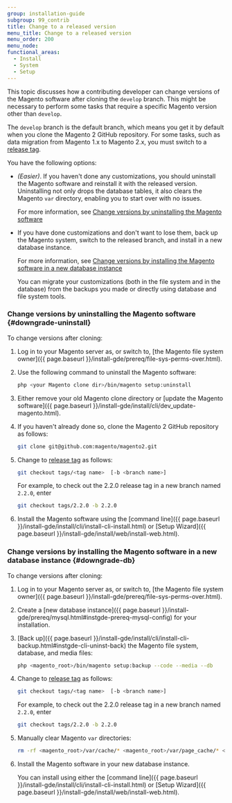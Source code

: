 ```yaml
---
group: installation-guide
subgroup: 99_contrib
title: Change to a released version
menu_title: Change to a released version
menu_order: 200
menu_node:
functional_areas:
  - Install
  - System
  - Setup
---
```


This topic discusses how a contributing developer can change versions of the Magento software after cloning the `develop` branch. This might be necessary to perform some tasks that require a specific Magento version other than `develop`.

The `develop` branch is the default branch, which means you get it by default when you clone the Magento 2 GitHub repository. For some tasks, such as data migration from Magento 1.x to Magento 2.x, you must switch to a [release tag](https://github.com/magento/magento2/tags).

You have the following options:

*	*(Easier)*. If you haven't done any customizations, you should uninstall the Magento software and reinstall it with the released version. Uninstalling not only drops the database tables, it also clears the Magento `var` directory, enabling you to start over with no issues.

	For more information, see [Change versions by uninstalling the Magento software](#downgrade-uninstall)
*	If you have done customizations and don't want to lose them, back up the Magento system, switch to the released branch, and install in a new database instance.

	For more information, see [Change versions by installing the Magento software in a new database instance](#downgrade-db)

	You can migrate your customizations (both in the file system and in the database) from the backups you made or directly using database and file system tools.

### Change versions by uninstalling the Magento software {#downgrade-uninstall}

To change versions after cloning:

1.	Log in to your Magento server as, or switch to, [the Magento file system owner]({{ page.baseurl }}/install-gde/prereq/file-sys-perms-over.html).
2.	Use the following command to uninstall the Magento software:

    ```bash
    php <your Magento clone dir>/bin/magento setup:uninstall
    ```

3.	Either remove your old Magento clone directory or [update the Magento software]({{ page.baseurl }}/install-gde/install/cli/dev_update-magento.html).
4.	If you haven't already done so, clone the Magento 2 GitHub repository as follows:

    ```bash
    git clone git@github.com:magento/magento2.git
    ```

5.	Change to [release tag](https://github.com/magento/magento2/tags) as follows:

    ```bash
    git checkout tags/<tag name>  [-b <branch name>]
    ```

    For example, to check out the 2.2.0 release tag in a new branch named `2.2.0`, enter

    ```bash
    git checkout tags/2.2.0 -b 2.2.0
    ```

5.	Install the Magento software using the [command line]({{ page.baseurl }}/install-gde/install/cli/install-cli-install.html) or [Setup Wizard]({{ page.baseurl }}/install-gde/install/web/install-web.html).

### Change versions by installing the Magento software in a new database instance {#downgrade-db}

To change versions after cloning:

1.	Log in to your Magento server as, or switch to, [the Magento file system owner]({{ page.baseurl }}/install-gde/prereq/file-sys-perms-over.html).
2.	Create a [new database instance]({{ page.baseurl }}/install-gde/prereq/mysql.html#instgde-prereq-mysql-config) for your installation.
2.	[Back up]({{ page.baseurl }}/install-gde/install/cli/install-cli-backup.html#instgde-cli-uninst-back) the Magento file system, database, and media files:

    ```bash
    php <magento_root>/bin/magento setup:backup --code --media --db
    ```

3.	Change to [release tag](https://github.com/magento/magento2/tags) as follows:

    ```bash
    git checkout tags/<tag name>  [-b <branch name>]
    ```

    For example, to check out the 2.2.0 release tag in a new branch named `2.2.0`, enter

    ```bash
    git checkout tags/2.2.0 -b 2.2.0
    ```

4.	Manually clear Magento `var` directories:

    ```bash
    rm -rf <magento_root>/var/cache/* <magento_root>/var/page_cache/* <magento_root>/generated/code/*
    ```

5.	Install the Magento software in your new database instance.

    You can install using either the [command line]({{ page.baseurl }}/install-gde/install/cli/install-cli-install.html) or [Setup Wizard]({{ page.baseurl }}/install-gde/install/web/install-web.html).
